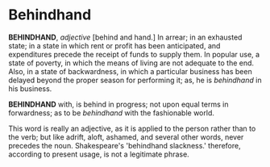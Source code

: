 # Behindhand

**BEHINDHAND**, _adjective_ \[behind and hand.\] In arrear; in an exhausted state; in a state in which rent or profit has been anticipated, and expenditures precede the receipt of funds to supply them. In popular use, a state of poverty, in which the means of living are not adequate to the end. Also, in a state of backwardness, in which a particular business has been delayed beyond the proper season for performing it; as, he is _behindhand_ in his business.

**BEHINDHAND** with, is behind in progress; not upon equal terms in forwardness; as to be _behindhand_ with the fashionable world.

This word is really an adjective, as it is applied to the person rather than to the verb; but like adrift, aloft, ashamed, and several other words, never precedes the noun. Shakespeare's 'behindhand slackness.' therefore, according to present usage, is not a legitimate phrase.